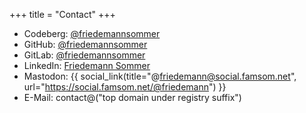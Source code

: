 +++
title = "Contact"
+++

* Codeberg: [@friedemannsommer](https://codeberg.org/friedemannsommer)
* GitHub: [@friedemannsommer](https://github.com/friedemannsommer)
* GitLab: [@friedemannsommer](https://gitlab.com/friedemannsommer)
* LinkedIn: [Friedemann Sommer](https://www.linkedin.com/in/friedemann-sommer-0608b0130)
* Mastodon: {{ social_link(title="@friedemann@social.famsom.net", url="https://social.famsom.net/@friedemann") }}
* E-Mail: contact@("top domain under registry suffix")
